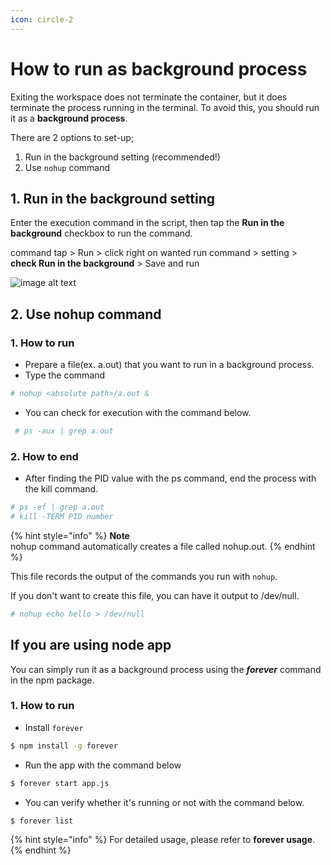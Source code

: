 ```yaml
---
icon: circle-2
---
```


# How to run as background process

Exiting the workspace does not terminate the container, but it does terminate the process running in the terminal. To avoid this, you should run it as a **background process**.

There are 2 options to set-up;

1. Run in the background setting (recommended!)
2. Use `nohup` command

## **1. Run in the background setting** <a href="#id-1-run-in-the-background-setting" id="id-1-run-in-the-background-setting"></a>

Enter the execution command in the script, then tap the **Run in the background** checkbox to run the command.

command tap > Run > click right on wanted run command > setting > **check Run in the background** > Save and run

![image alt text](https://mkdocs-mxedr.run.goorm.site/assets/images/How-to-run-as-background-process.en_62.png)

## **2. Use nohup** command <a href="#id-2-use-nohup-command" id="id-2-use-nohup-command"></a>

### **1. How to run**

* Prepare a file(ex. a.out) that you want to run in a background process.
* Type the command

```bash
# nohup <absolute path>/a.out &
```

* You can check for execution with the command below.

```bash
 # ps -aux | grep a.out
```

### **2. How to end**

* After finding the PID value with the ps command, end the process with the kill command.

```bash
# ps -ef | grep a.out
# kill -TERM PID number
```

{% hint style="info" %}
**Note**\
nohup command automatically creates a file called nohup.out.
{% endhint %}

This file records the output of the commands you run with `nohup`.

If you don't want to create this file, you can have it output to /dev/null.

```bash
# nohup echo hello > /dev/null
```

## **If you are using node app** <a href="#if-you-are-using-node-app" id="if-you-are-using-node-app"></a>

You can simply run it as a background process using the _**forever**_ command in the npm package.

### **1. How to run**

* Install `forever`

```bash
$ npm install -g forever
```

* Run the app with the command below

```bash
$ forever start app.js
```

* You can verify whether it's running or not with the command below.

```bash
$ forever list
```

{% hint style="info" %}
For detailed usage, please refer to **forever usage**.
{% endhint %}

